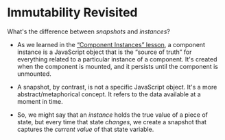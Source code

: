 # Immutability Revisited

What's the difference between  _snapshots_  and  _instances_?

- As we learned in the  [“Component Instances” lesson](https://courses.joshwcomeau.com/joy-of-react/02-state/09-component-instances), a component instance is a JavaScript object that is the “source of truth” for everything related to a particular instance of a component. It's created when the component is mounted, and it persists until the component is unmounted.

- A snapshot, by contrast, is not a specific JavaScript object. It's a more abstract/metaphorical concept. It refers to the data available at a moment in time.

- So, we might say that an  _instance_  holds the true value of a piece of state, but every time that state  _changes_, we create a snapshot that captures the  _current value_  of that state variable.